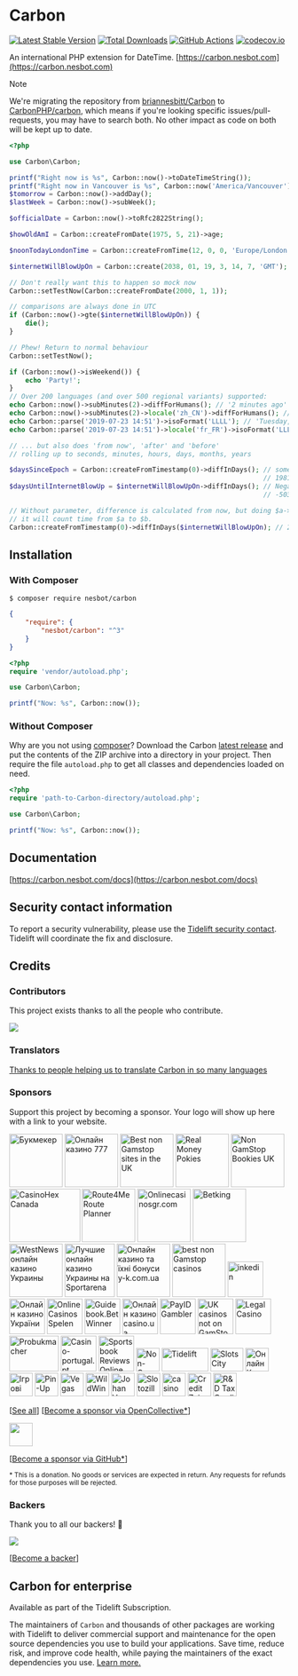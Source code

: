# Carbon

[![Latest Stable Version](https://img.shields.io/packagist/v/nesbot/carbon.svg?style=flat-square)](https://packagist.org/packages/nesbot/carbon)
[![Total Downloads](https://img.shields.io/packagist/dt/nesbot/carbon.svg?style=flat-square)](https://packagist.org/packages/nesbot/carbon)
[![GitHub Actions](https://img.shields.io/endpoint.svg?url=https%3A%2F%2Factions-badge.atrox.dev%2FCarbonPHP%2Fcarbon%2Fbadge&style=flat-square&label=Build&logo=none)](https://github.com/CarbonPHP/carbon/actions)
[![codecov.io](https://img.shields.io/codecov/c/github/CarbonPHP/carbon.svg?style=flat-square)](https://codecov.io/github/CarbonPHP/carbon/actions?branch=master)

An international PHP extension for DateTime. [https://carbon.nesbot.com](https://carbon.nesbot.com)

> [!NOTE]  
> We're migrating the repository from [briannesbitt/Carbon](https://github.com/briannesbitt/Carbon) to [CarbonPHP/carbon](https://github.com/CarbonPHP/carbon),
> which means if you're looking specific issues/pull-requests, you may have to search both. No other impact as code on both will be kept up to date. 

```php
<?php

use Carbon\Carbon;

printf("Right now is %s", Carbon::now()->toDateTimeString());
printf("Right now in Vancouver is %s", Carbon::now('America/Vancouver'));  //implicit __toString()
$tomorrow = Carbon::now()->addDay();
$lastWeek = Carbon::now()->subWeek();

$officialDate = Carbon::now()->toRfc2822String();

$howOldAmI = Carbon::createFromDate(1975, 5, 21)->age;

$noonTodayLondonTime = Carbon::createFromTime(12, 0, 0, 'Europe/London');

$internetWillBlowUpOn = Carbon::create(2038, 01, 19, 3, 14, 7, 'GMT');

// Don't really want this to happen so mock now
Carbon::setTestNow(Carbon::createFromDate(2000, 1, 1));

// comparisons are always done in UTC
if (Carbon::now()->gte($internetWillBlowUpOn)) {
    die();
}

// Phew! Return to normal behaviour
Carbon::setTestNow();

if (Carbon::now()->isWeekend()) {
    echo 'Party!';
}
// Over 200 languages (and over 500 regional variants) supported:
echo Carbon::now()->subMinutes(2)->diffForHumans(); // '2 minutes ago'
echo Carbon::now()->subMinutes(2)->locale('zh_CN')->diffForHumans(); // '2分钟前'
echo Carbon::parse('2019-07-23 14:51')->isoFormat('LLLL'); // 'Tuesday, July 23, 2019 2:51 PM'
echo Carbon::parse('2019-07-23 14:51')->locale('fr_FR')->isoFormat('LLLL'); // 'mardi 23 juillet 2019 14:51'

// ... but also does 'from now', 'after' and 'before'
// rolling up to seconds, minutes, hours, days, months, years

$daysSinceEpoch = Carbon::createFromTimestamp(0)->diffInDays(); // something such as:
                                                                // 19817.6771
$daysUntilInternetBlowUp = $internetWillBlowUpOn->diffInDays(); // Negative value since it's in the future:
                                                                // -5037.4560

// Without parameter, difference is calculated from now, but doing $a->diff($b)
// it will count time from $a to $b.
Carbon::createFromTimestamp(0)->diffInDays($internetWillBlowUpOn); // 24855.1348
```

## Installation

### With Composer

```
$ composer require nesbot/carbon
```

```json
{
    "require": {
        "nesbot/carbon": "^3"
    }
}
```

```php
<?php
require 'vendor/autoload.php';

use Carbon\Carbon;

printf("Now: %s", Carbon::now());
```

### Without Composer

Why are you not using [composer](https://getcomposer.org/)? Download the Carbon [latest release](https://github.com/CarbonPHP/carbon/releases) and put the contents of the ZIP archive into a directory in your project. Then require the file `autoload.php` to get all classes and dependencies loaded on need.

```php
<?php
require 'path-to-Carbon-directory/autoload.php';

use Carbon\Carbon;

printf("Now: %s", Carbon::now());
```

## Documentation

[https://carbon.nesbot.com/docs](https://carbon.nesbot.com/docs)

## Security contact information

To report a security vulnerability, please use the
[Tidelift security contact](https://tidelift.com/security).
Tidelift will coordinate the fix and disclosure.

## Credits

### Contributors

This project exists thanks to all the people who contribute. 

<a href="https://github.com/CarbonPHP/carbon/graphs/contributors" target="_blank"><img src="https://opencollective.com/Carbon/contributors.svg?width=890&button=false" /></a>

### Translators

[Thanks to people helping us to translate Carbon in so many languages](https://carbon.nesbot.com/contribute/translators/)

### Sponsors

Support this project by becoming a sponsor. Your logo will show up here with a link to your website.

<!-- <open-collective-sponsors> -->
<a title="Ставки на спорт, БК в Україні" href="https://betking.com.ua/sports-book/?utm_source=opencollective&amp;utm_medium=github&amp;utm_campaign=Carbon" target="_blank"><img alt="Букмекер" src="https://opencollective-production.s3.us-west-1.amazonaws.com/account-avatar/065e61d2-f890-42db-b06c-8d40b39b2f0e/bk.jpg" width="96" height="96"></a>
<a title="Онлайн казино 777 Україна" href="https://777.ua/?utm_source=opencollective&amp;utm_medium=github&amp;utm_campaign=Carbon" target="_blank"><img alt="Онлайн казино 777" src="https://opencollective-production.s3.us-west-1.amazonaws.com/account-avatar/7e572d50-1ce8-4d69-ae12-86cc80371373/ok-ua-777.png" width="96" height="96"></a>
<a title="Best non Gamstop sites in the UK" href="https://nongamstopcasinos.net/gb/?utm_source=opencollective&amp;utm_medium=github&amp;utm_campaign=Carbon" target="_blank"><img alt="Best non Gamstop sites in the UK" src="https://opencollective-production.s3.us-west-1.amazonaws.com/account-avatar/34e340b8-e1de-4932-8a76-1b3ce2ec7ee8/logo_white%20bg%20(8).png" width="96" height="96"></a>
<a title="Real Money Pokies" href="https://onlinecasinoskiwi.co.nz/real-money-pokies/?utm_source=opencollective&amp;utm_medium=github&amp;utm_campaign=Carbon" target="_blank"><img alt="Real Money Pokies" src="https://opencollective-production.s3.us-west-1.amazonaws.com/account-avatar/d0f7382e-32ea-4425-a8c4-3019f9ed501c/NZ_logo%20(6)%20(2).jpg" width="96" height="96"></a>
<a title="Non GamStop Bookies UK" href="https://nongamstopbookies.com/?utm_source=opencollective&amp;utm_medium=github&amp;utm_campaign=Carbon" target="_blank"><img alt="Non GamStop Bookies UK" src="https://opencollective-production.s3.us-west-1.amazonaws.com/account-avatar/43c5561c-8907-4ef7-a4ee-c6da054788b8/logo-site%20(3).jpg" width="96" height="96"></a>
<a title="#1 Guide To Online Gambling In Canada" href="https://casinohex.org/canada/?utm_source=opencollective&amp;utm_medium=github&amp;utm_campaign=Carbon" target="_blank"><img alt="CasinoHex Canada" src="https://opencollective-production.s3.us-west-1.amazonaws.com/79fdbcc0-a997-11eb-abbc-25e48b63c6dc.jpg" width="127.5" height="96"></a>
<a title="Trusted last mile route planning and route optimization" href="https://route4me.com/?utm_source=opencollective&amp;utm_medium=github&amp;utm_campaign=Carbon" target="_blank"><img alt="Route4Me Route Planner" src="https://opencollective-production.s3.us-west-1.amazonaws.com/account-avatar/237386c3-48a2-47c6-97ac-5f888cdb4cda/Route4MeIconLogo.png" width="96" height="96"></a>
<a title="Onlinecasinosgr.com" href="https://onlinecasinosgr.com/?utm_source=opencollective&amp;utm_medium=github&amp;utm_campaign=Carbon" target="_blank"><img alt="Onlinecasinosgr.com" src="https://opencollective-production.s3.us-west-1.amazonaws.com/account-avatar/a9b971ee-db5f-4400-8c4b-76cf9bc35015/IMAGE%202024-06-14%2013%3A54%3A14.jpg" width="96" height="96"></a>
<a title="Онлайн казино та БК (ставки на спорт) в Україні" href="https://betking.com.ua/?utm_source=opencollective&amp;utm_medium=github&amp;utm_campaign=Carbon" target="_blank"><img alt="Betking" src="https://opencollective-production.s3.us-west-1.amazonaws.com/account-avatar/08587758-582c-4136-aba5-2519230960d3/betking.jpg" width="96" height="96"></a>
<a title="WestNews –  проект Александра Победы о гемблинге и онлайн-казино в Украине, предлагающий новости, обзоры, рейтинги и гиды по игорным заведениям." href="https://westnews.com.ua/?utm_source=opencollective&amp;utm_medium=github&amp;utm_campaign=Carbon" target="_blank"><img alt="WestNews онлайн казино Украины" src="https://opencollective-production.s3.us-west-1.amazonaws.com/account-avatar/7fae83dd-0d53-42f7-b63c-d7062a86ccb1/3502ab17-a150-40e1-8f01-c26ff60c4cf8.png" width="96" height="96"></a>
<a title="Проект с обзорами легальных онлайн казино Украины. Мы помогаем выбрать лучше казино онлайн игрокам." href="https://sportarena.com/casino/?utm_source=opencollective&amp;utm_medium=github&amp;utm_campaign=Carbon" target="_blank"><img alt="Лучшие онлайн казино Украины на Sportarena" src="https://opencollective-production.s3.us-west-1.amazonaws.com/account-avatar/765475f7-3fea-4867-8f83-7b6f91b06128/sportarena%20(1).png" width="90" height="96"></a>
<a title="Проєкт з оглядами онлайн казино та їхніх бонусів. На сайті можна знайти актуальні промокоди та інші бонуси онлайн казино України." href="https://y-k.com.ua/?utm_source=opencollective&amp;utm_medium=github&amp;utm_campaign=Carbon" target="_blank"><img alt="Онлайн казино та їхні бонуси y-k.com.ua" src="https://logo.clearbit.com/y-k.com.ua" width="96" height="96"></a>
<a title="Best Casinos not on Gamstop in the UK 2025" href="https://www.vso.org.uk/?utm_source=opencollective&amp;utm_medium=github&amp;utm_campaign=Carbon" target="_blank"><img alt="best non Gamstop casinos" src="https://opencollective-production.s3.us-west-1.amazonaws.com/account-avatar/3f48874e-f2f6-4062-a2a2-1500677ee3d9/125%D1%85125%20(1).jpg" width="96" height="96"></a>
<a title="inkedin" href="https://inkedin.com?utm_source=opencollective&amp;utm_medium=github&amp;utm_campaign=Carbon" target="_blank"><img alt="inkedin" src="https://logo.clearbit.com/inkedin.com" width="64" height="64"></a>
<a title="Актуальний та повносправний рейтинг онлайн казино України, ґрунтований на відгуках реальних гравців." href="https://uk.onlinecasino.in.ua/?utm_source=opencollective&amp;utm_medium=github&amp;utm_campaign=Carbon" target="_blank"><img alt="Онлайн казино України" src="https://opencollective-production.s3.us-west-1.amazonaws.com/c0b4b090-eef8-11ec-9cb7-0527a205b226.png" width="64" height="64"></a>
<a title="OnlineCasinosSpelen" href="https://onlinecasinosspelen.com?utm_source=opencollective&amp;utm_medium=github&amp;utm_campaign=Carbon" target="_blank"><img alt="OnlineCasinosSpelen" src="https://logo.clearbit.com/onlinecasinosspelen.com" width="64" height="64"></a>
<a title="Betwinner is an online bookmaker offering sports betting, casino games, and more." href="https://guidebook.betwinner.com/?utm_source=opencollective&amp;utm_medium=github&amp;utm_campaign=Carbon" target="_blank"><img alt="Guidebook.BetWinner" src="https://opencollective-production.s3.us-west-1.amazonaws.com/account-avatar/82cab29a-7002-4924-83bf-2eecb03d07c4/0x0.png" width="64" height="64"></a>
<a title="Онлайн казино casino.ua" href="https://casino.ua/?utm_source=opencollective&amp;utm_medium=github&amp;utm_campaign=Carbon" target="_blank"><img alt="Онлайн казино casino.ua" src="https://opencollective-production.s3.us-west-1.amazonaws.com/account-avatar/32790ee6-245b-45bd-acf7-7a661fe2cf9f/logo.png" width="64" height="64"></a>
<a title="Every day we analyze dozens of casino operators, and find the best brands that accept payID" href="https://payid-gambler.net/?utm_source=opencollective&amp;utm_medium=github&amp;utm_campaign=Carbon" target="_blank"><img alt="PayIDGambler" src="https://opencollective-production.s3.us-west-1.amazonaws.com/account-avatar/b120ff74-a4cc-4e25-a96f-2b040d60de14/payidgambler.png" width="64" height="64"></a>
<a title="UK casinos not on GamStop" href="https://www.stjamestheatre.co.uk/?utm_source=opencollective&amp;utm_medium=github&amp;utm_campaign=Carbon" target="_blank"><img alt="UK casinos not on GamStop" src="https://opencollective-production.s3.us-west-1.amazonaws.com/account-avatar/34e5e82e-2121-4082-a321-050dca381d6c/%D0%97%D0%BD%D1%96%D0%BC%D0%BE%D0%BA%20%D0%B5%D0%BA%D1%80%D0%B0%D0%BD%D0%B0%202025-01-10%20%D0%BE%2015.29.42%20(1)%20(1).jpg" width="64" height="64"></a>
<a title="Legal-casino.net – незалежний інтернет-портал, присвячений ліцензійним онлайн казино України та азартним іграм в інтернеті. На якому не проводяться ігри на реальні чи віртуальні гроші." href="https://legal-casino.net/?utm_source=opencollective&amp;utm_medium=github&amp;utm_campaign=Carbon" target="_blank"><img alt="Legal Casino" src="https://opencollective-production.s3.us-west-1.amazonaws.com/account-avatar/79978436-a1cb-42f1-8269-d495b232934a/legal-casino.jpg" width="64" height="64"></a>
<a title="Znajdź najlepsze zakłady bukmacherskie w Polsce w 2023 roku. Probukmacher.pl to Twoje kompendium wiedzy na temat bukmacherów!" href="https://www.probukmacher.pl?utm_source=opencollective&amp;utm_medium=github&amp;utm_campaign=Carbon" target="_blank"><img alt="Probukmacher" src="https://opencollective-production.s3.us-west-1.amazonaws.com/account-avatar/caf50271-4560-4ffe-a434-ea15239168db/Screenshot_1.png" width="89" height="64"></a>
<a title="Casino-portugal.pt" href="https://casino-portugal.pt/?utm_source=opencollective&amp;utm_medium=github&amp;utm_campaign=Carbon" target="_blank"><img alt="Casino-portugal.pt" src="https://logo.clearbit.com/casino-portugal.pt" width="64" height="64"></a>
<a title="Offshore bookmakers review site." href="https://www.sportsbookreviewsonline.com/?utm_source=opencollective&amp;utm_medium=github&amp;utm_campaign=Carbon" target="_blank"><img alt="Sportsbook Reviews Online" src="https://opencollective-production.s3.us-west-1.amazonaws.com/account-avatar/6d499f24-d669-4fc6-bb5f-b87184aa7963/sportsbookreviewsonline_com.png" width="64" height="64"></a>
<a title="Entertainment" href="https://www.nongamstopbets.com/casinos-not-on-gamstop/?utm_source=opencollective&amp;utm_medium=github&amp;utm_campaign=Carbon" target="_blank"><img alt="Non-GamStop Bets UK" src="https://logo.clearbit.com/nongamstopbets.com" width="42" height="42"></a>
<a title="Get professional support for Carbon" href="https://tidelift.com/subscription/pkg/packagist-nesbot-carbon?utm_source=packagist-nesbot-carbon&amp;utm_medium=referral&amp;utm_campaign=docs" target="_blank"><img alt="Tidelift" src="https://carbon.nesbot.com/docs/sponsors/tidelift-brand.png" width="84" height="42"></a>
<a title="Slots City® ➢ Лучшее лицензионно казино онлайн и оффлайн на гривны в Украине. 【 Более1500 игровых автоматов и слотов】✅ Официально и Безопасно" href="https://slotscity.ua/?utm_source=opencollective&amp;utm_medium=github&amp;utm_campaign=Carbon" target="_blank"><img alt="Slots City" src="https://opencollective-production.s3.us-west-1.amazonaws.com/d7e298c0-7abe-11ed-8553-230872f5e54d.png" width="59" height="42"></a>
<a title="Актуальний топ-рейтинг українських онлайн казино на гривні! Щоденне оновлення топу та унікальна система ранжування, основана на відгуках гравців!" href="https://onlinecasino.in.ua/?utm_source=opencollective&amp;utm_medium=github&amp;utm_campaign=Carbon" target="_blank"><img alt="Онлайн Казино Украины" src="https://opencollective-production.s3.us-west-1.amazonaws.com/8fdd8aa0-e273-11ec-a95e-d38fd331cabf.png" width="42" height="42"></a>
<a title="ігрові автомати беткінг" href="https://betking.com.ua/games/all-slots/?utm_source=opencollective&amp;utm_medium=github&amp;utm_campaign=Carbon" target="_blank"><img alt="Ігрові автомати" src="https://opencollective-production.s3.us-west-1.amazonaws.com/account-avatar/94601d07-3205-4c60-9c2d-9b8194dbefb7/skg-blue.png" width="42" height="42"></a>
<a title="Pin-Up" href="https://www.c19.cl/resenas/casino-pin-up/?utm_source=opencollective&amp;utm_medium=github&amp;utm_campaign=Carbon" target="_blank"><img alt="Pin-Up" src="https://opencollective-production.s3.us-west-1.amazonaws.com/account-avatar/ec92c1a5-f516-4886-aa8b-f96456512e2b/c19-casinos.png" width="42" height="42"></a>
<a title="Нове ліцензоване українське онлайн казино" href="https://vegas.ua?utm_source=opencollective&amp;utm_medium=github&amp;utm_campaign=Carbon" target="_blank"><img alt="Vegas" src="https://opencollective-production.s3.us-west-1.amazonaws.com/account-avatar/ba860b32-4f30-4194-9766-a62524337ea0/vegas.jpg" width="42" height="42"></a>
<a title="WildWinz online casino" href="https://wildwinz.com?utm_source=opencollective&amp;utm_medium=github&amp;utm_campaign=Carbon" target="_blank"><img alt="WildWinz" src="https://opencollective-production.s3.us-west-1.amazonaws.com/account-avatar/ccfcee7c-775c-4d43-ba23-3f0d2969497b/wildwinz.jpg" width="42" height="42"></a>
<a title="Johan Vessel" href="https://opencollective.com/johan18?utm_source=opencollective&amp;utm_medium=github&amp;utm_campaign=Carbon" target="_blank"><img alt="Johan Vessel" src="https://images.opencollective.com/johan18/avatar/256.png" width="42" height="42"></a>
<a title="Slotozilla website" href="https://www.slotozilla.com/nz/free-spins" target="_blank"><img alt="Slotozilla" src="https://carbon.nesbot.com/docs/sponsors/slotozilla.png" width="42" height="42"></a>
<a title="Per tutte le ultime notizie sul gioco d&#039;azzardo Non AAMS, le recensioni e i bonus di iscrizione." href="https://casinononaams.online?utm_source=opencollective&amp;utm_medium=github&amp;utm_campaign=Carbon" target="_blank"><img alt="casino non aams" src="https://opencollective-production.s3.us-west-1.amazonaws.com/account-avatar/c60b92d1-590c-48a5-9527-fb0909431a86/casino%20non%20aams%20icon.jpg" width="42" height="42"></a>
<a title="Credit Zaim" href="https://creditzaim.com.ua/?utm_source=opencollective&amp;utm_medium=github&amp;utm_campaign=Carbon" target="_blank"><img alt="Credit Zaim" src="https://opencollective-production.s3.us-west-1.amazonaws.com/account-avatar/a856ed4e-651d-47c9-aa7a-98059423b3a6/creditzaim_logo.png" width="42" height="42"></a>
<a title="Our expert team of consultants provides the support and guidance you need to claim the R&amp;D tax credits." href="https://rdtaxcredits.uk?utm_source=opencollective&amp;utm_medium=github&amp;utm_campaign=Carbon" target="_blank"><img alt="R&amp;D Tax Credits UK" src="https://opencollective-production.s3.us-west-1.amazonaws.com/account-avatar/37df1ec2-aa54-4900-b194-f0951e94dfdb/r%26dtax%20credits%20uk%20-%20sq.png" width="42" height="42"></a><!-- </open-collective-sponsors> -->

[[See all](https://carbon.nesbot.com/#sponsors)]
[[Become a sponsor via OpenCollective*](https://opencollective.com/Carbon#sponsor)]

<a href="https://github.com/ssddanbrown" target="_blank"><img src="https://avatars.githubusercontent.com/u/8343178?s=128&v=4" width="42" height="42"></a>

[[Become a sponsor via GitHub*](https://github.com/sponsors/kylekatarnls)]

<small>* This is a donation. No goods or services are expected in return. Any requests for refunds for those purposes will be rejected.</small>

### Backers

Thank you to all our backers! 🙏

<a href="https://opencollective.com/Carbon#backers" target="_blank"><img src="https://opencollective.com/Carbon/backers.svg?width=890&version=2023-06-08-07-12"></a>

[[Become a backer](https://opencollective.com/Carbon#backer)]

## Carbon for enterprise

Available as part of the Tidelift Subscription.

The maintainers of ``Carbon`` and thousands of other packages are working with Tidelift to deliver commercial support and maintenance for the open source dependencies you use to build your applications. Save time, reduce risk, and improve code health, while paying the maintainers of the exact dependencies you use. [Learn more.](https://tidelift.com/subscription/pkg/packagist-nesbot-carbon?utm_source=packagist-nesbot-carbon&utm_medium=referral&utm_campaign=enterprise&utm_term=repo)
